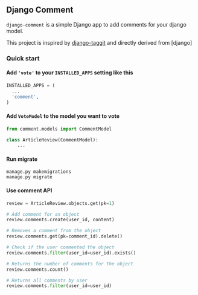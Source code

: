 ## Django Comment

``django-comment`` is a simple Django app to add comments for your django model.

This project is inspired by [django-taggit](https://github.com/alex/django-taggit) and directly derived from [django]


### Quick start


#### Add `'vote'` to your `INSTALLED_APPS` setting like this

```python
INSTALLED_APPS = (
  ...
  'comment',
)
```

#### Add `VoteModel` to the model you want to vote

```python
from comment.models import CommentModel

class ArticleReview(CommentModel):
    ...
```

#### Run migrate

```shell
manage.py makemigrations
manage.py migrate
```


#### Use comment API

```python
review = ArticleReview.objects.get(pk=1)

# Add comment for an object
review.comments.create(user_id, content)

# Removes a comment from the object
review.comments.get(pk=comment_id).delete()

# Check if the user commented the object
review.comments.filter(user_id=user_id).exists()

# Returns the number of comments for the object
review.comments.count()

# Returns all comments by user
review.comments.filter(user_id=user_id)

```
